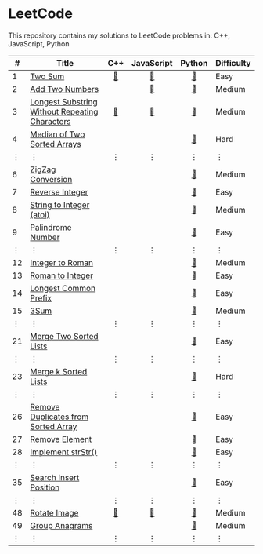 # LeetCode

This repository contains my solutions to LeetCode problems in:
C++,
JavaScript,
Python

\#|Title|C++|JavaScript|Python|Difficulty
--|------|:---:|:----------:|:------:|----------
1|[Two Sum](https://leetcode.com/problems/two-sum/)|[:page_facing_up:](cpp/prob_1.cpp)|[:page_facing_up:](js/prob_1.js)|[:page_facing_up:](py/prob_1.py)|Easy
2|[Add Two Numbers](https://leetcode.com/problems/add-two-numbers/)||[:page_facing_up:](js/prob_2.js)|[:page_facing_up:](py/prob_2.py)|Medium
3|[Longest Substring Without Repeating Characters](https://leetcode.com/problems/longest-substring-without-repeating-characters/)|[:page_facing_up:](cpp/prob_3.cpp)|[:page_facing_up:](js/prob_3.js)|[:page_facing_up:](py/prob_3.py)|Medium
4|[Median of Two Sorted Arrays](https://leetcode.com/problems/median-of-two-sorted-arrays/)|||[:page_facing_up:](py/prob_4.py)|Hard
&#x22EE;|&#x22EE;|&#x22EE;|&#x22EE;|&#x22EE;|&#x22EE;
6|[ZigZag Conversion](https://leetcode.com/problems/zigzag-conversion/)|||[:page_facing_up:](py/prob_6.py)|Medium
7|[Reverse Integer](https://leetcode.com/problems/reverse-integer/)|||[:page_facing_up:](py/prob_7.py)|Easy
8|[String to Integer (atoi)](https://leetcode.com/problems/string-to-integer-atoi/)|||[:page_facing_up:](py/prob_8.py)|Medium
9|[Palindrome Number](https://leetcode.com/problems/palindrome-number/)|||[:page_facing_up:](py/prob_9.py)|Easy
&#x22EE;|&#x22EE;|&#x22EE;|&#x22EE;|&#x22EE;|&#x22EE;
12|[Integer to Roman](https://leetcode.com/problems/integer-to-roman/)|||[:page_facing_up:](py/prob_12.py)|Medium
13|[Roman to Integer](https://leetcode.com/problems/roman-to-integer/)|||[:page_facing_up:](py/prob_13.py)|Easy
14|[Longest Common Prefix](https://leetcode.com/problems/longest-common-prefix/)|||[:page_facing_up:](py/prob_14.py)|Easy
15|[3Sum](https://leetcode.com/problems/3sum/)|||[:page_facing_up:](py/prob_15.py)|Medium 
&#x22EE;|&#x22EE;|&#x22EE;|&#x22EE;|&#x22EE;|&#x22EE;
21|[Merge Two Sorted Lists](https://leetcode.com/problems/merge-two-sorted-lists/)|||[:page_facing_up:](py/prob_21.py)|Easy
&#x22EE;|&#x22EE;|&#x22EE;|&#x22EE;|&#x22EE;|&#x22EE;
23|[Merge k Sorted Lists](https://leetcode.com/problems/merge-k-sorted-lists/)|||[:page_facing_up:](py/prob_23.py)|Hard
&#x22EE;|&#x22EE;|&#x22EE;|&#x22EE;|&#x22EE;|&#x22EE;
26|[Remove Duplicates from Sorted Array](https://leetcode.com/problems/remove-duplicates-from-sorted-array/)|||[:page_facing_up:](py/prob_26.py)|Easy
27|[Remove Element](https://leetcode.com/problems/remove-element/)|||[:page_facing_up:](py/prob_27.py)|Easy
28|[Implement strStr()](https://leetcode.com/problems/implement-strstr/)|||[:page_facing_up:](py/prob_28.py)|Easy
&#x22EE;|&#x22EE;|&#x22EE;|&#x22EE;|&#x22EE;|&#x22EE;
35|[Search Insert Position](https://leetcode.com/problems/search-insert-position/)|||[:page_facing_up:](py/prob_35.py)|Easy
&#x22EE;|&#x22EE;|&#x22EE;|&#x22EE;|&#x22EE;|&#x22EE;
48|[Rotate Image](https://leetcode.com/problems/rotate-image/)|[:page_facing_up:](cpp/prob_48.cpp)|[:page_facing_up:](js/prob_48.js)|[:page_facing_up:](py/prob_48.py)|Medium
49|[Group Anagrams](https://leetcode.com/problems/group-anagrams/)|||[:page_facing_up:](py/prob_49.py)|Medium
&#x22EE;|&#x22EE;|&#x22EE;|&#x22EE;|&#x22EE;|&#x22EE;
